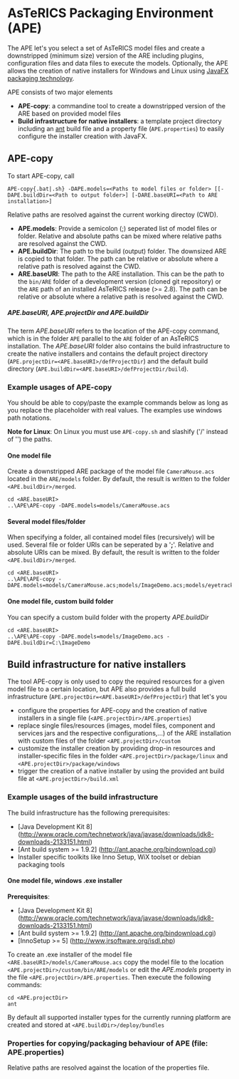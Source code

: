 # AsTeRICS Packaging Environment (APE)

The APE let's you select a set of AsTeRICS model files and create a downstripped (minimum size) version of the ARE including plugins, configuration files and data files to execute the models. Optionally, the APE allows the creation of native installers for Windows and Linux using [JavaFX packaging technology](http://docs.oracle.com/javase/8/docs/technotes/guides/deploy/self-contained-packaging.html#BCGIBBCI).

APE consists of two major elements
* **APE-copy**: a commandine tool to create a downstripped version of the ARE based on provided model files
* **Build infrastructure for native installers**: a template project directory including an [ant](https://ant.apache.org/) build file and a property file (```APE.properties```) to easily configure the installer creation with JavaFX.

## APE-copy

To start APE-copy, call

```
APE-copy{.bat|.sh} -DAPE.models=<Paths to model files or folder> [[-DAPE.buildDir=<Path to output folder>] [-DARE.baseURI=<Path to ARE installation>]
```
Relative paths are resolved against the current working directoy (CWD).
* **APE.models**: Provide a semicolon (;) seperated list of model files or folder. Relative and absolute paths can be mixed where relative paths are resolved against the CWD.
* **APE.buildDir**: The path to the build (output) folder. The downsized ARE is copied to that folder. The path can be relative or absolute where a relative path is resolved against the CWD.
* **ARE.baseURI**: The path to the ARE installation. This can be the path to the ```bin/ARE``` folder of a development version (cloned git repository) or the ```ARE``` path of an installed AsTeRICS release (>= 2.8). The path can be relative or absolute where a relative path is resolved against the CWD.

##### APE.baseURI, APE.projectDir and APE.buildDir
The term _APE.baseURI_ refers to the location of the APE-copy command, which is in the folder ```APE``` parallel to the ```ARE``` folder of an AsTeRICS installation. The _APE.baseURI_ folder also contains the build infrastructure to create the native installers and contains the default project directory (```APE.projectDir=<APE.baseURI>/defProjectDir```) and the default build directory (```APE.buildDir=<APE.baseURI>/defProjectDir/build```).

### Example usages of APE-copy

You should be able to copy/paste the example commands below as long as you replace the placeholder with real values. The examples use windows path notations. 

**Note for Linux**: On Linux you must use ```APE-copy.sh``` and slashify ('/' instead of '\') the paths.

#### One model file
Create a downstripped ARE package of the model file ```CameraMouse.acs``` located in the ```ARE/models``` folder.
By default, the result is written to the folder ```<APE.buildDir>/merged```.

```
cd <ARE.baseURI>
..\APE\APE-copy -DAPE.models=models/CameraMouse.acs
```

#### Several model files/folder
When specifying a folder, all contained model files (recursively) will be used. Several file or folder URIs can be seperated by a '**;**'. Relative and absolute URIs can be mixed. By default, the result is written to the folder ```<APE.buildDir>/merged```.

```
cd <ARE.baseURI>
..\APE\APE-copy -DAPE.models=models/CameraMouse.acs;models/ImageDemo.acs;models/eyetracking;D:/MyModelFiles/
```

#### One model file, custom build folder
You can specify a custom build folder with the property _APE.buildDir_

```
cd <ARE.baseURI>
..\APE\APE-copy -DAPE.models=models/ImageDemo.acs -DAPE.buildDir=C:\ImageDemo
```

## Build infrastructure for native installers

The tool APE-copy is only used to copy the required resources for a given model file to a certain location, but APE also provides a full build infrastructure (```APE.projectDir=<APE.baseURI>/defProjectDir```) that let's you

* configure the properties for APE-copy and the creation of native installers in a single file (```<APE.projectDir>/APE.properties```)
* replace single files/resources (images, model files, component and services jars and the respective configurations,...) of the ARE installation with custom files of the folder ```<APE.projectDir>/custom```
* customize the installer creation by providing drop-in resources and installer-specific files in the folder ```<APE.projectDir>/package/linux``` and ```<APE.projectDir>/package/windows```
* trigger the creation of a native installer by using the provided ant build file at ```<APE.projectDir>/build.xml```

### Example usages of the build infrastructure

The build infrastructure has the following prerequisites:
* [Java Development Kit 8] (http://www.oracle.com/technetwork/java/javase/downloads/jdk8-downloads-2133151.html)
* [Ant build system >= 1.9.2] (http://ant.apache.org/bindownload.cgi)
* Installer specific toolkits like Inno Setup, WiX toolset or debian packaging tools

#### One model file, windows .exe installer

**Prerequisites**:
* [Java Development Kit 8] (http://www.oracle.com/technetwork/java/javase/downloads/jdk8-downloads-2133151.html)
* [Ant build system >= 1.9.2] (http://ant.apache.org/bindownload.cgi)
* [InnoSetup >= 5] (http://www.jrsoftware.org/isdl.php)

To create an .exe installer of the model file ```<ARE.baseURI>/models/CameraMouse.acs``` copy the model file to the location ```<APE.projectDir>/custom/bin/ARE/models``` or edit the _APE.models_ property in the file ```<APE.projectDir>/APE.properties```. Then execute the following commands:

```
cd <APE.projectDir>
ant
```

By default all supported installer types for the currently running platform are created and stored at ```<APE.buildDir>/deploy/bundles```

### Properties for copying/packaging behaviour of APE (file: APE.properties)
Relative paths are resolved against the location of the properties file.

<TBD>
